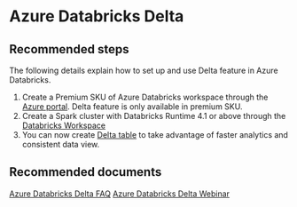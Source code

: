<properties
	pageTitle="Databricks Delta feature issues"
	description="Databricks Delta feature issues"
	service="microsoft.Databricks"
	resource="clusters"
	authors="bprakash"
	displayOrder="7"
	selfHelpType="resource"
	supportTopicIds="32612196"
	resourceTags=""
	productPesIds="16432"
	cloudEnvironments="public"
/>

# Azure Databricks Delta

## **Recommended steps**
The following details explain how to set up and use Delta feature in Azure Databricks.

1. Create a Premium SKU of Azure Databricks workspace through the [Azure portal](https://docs.microsoft.com/en-us/azure/azure-databricks/quickstart-create-databricks-workspace-portal). Delta feature is only available in premium SKU.
2. Create a Spark cluster with Databricks Runtime 4.1 or above through the [Databricks Workspace](https://docs.microsoft.com/en-us/azure/azure-databricks/quickstart-create-databricks-workspace-portal#create-a-spark-cluster-in-databricks) 
3. You can now create [Delta table](https://docs.azuredatabricks.net/delta/index.html) to take advantage of faster analytics and consistent data view. 

## **Recommended documents**
[Azure Databricks Delta FAQ](https://docs.azuredatabricks.net/delta/delta-intro.html#frequently-asked-questions-faq)
[Azure Databricks Delta Webinar](https://info.microsoft.com/ww-ondemand-registration-SimplifyDataAccess-webinar.html)
